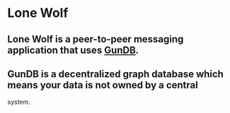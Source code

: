 # Lone Wolf
## Lone Wolf is a peer-to-peer messaging application that uses [GunDB](https://gun.eco).

## GunDB is a decentralized graph database which means your data is not owned by a central
system.
